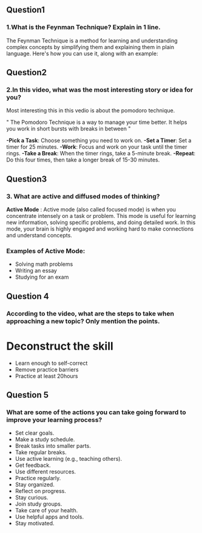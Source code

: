 
## Question1

### 1.What is the Feynman Technique? Explain in 1 line.

The Feynman Technique is a method for learning and understanding complex concepts by simplifying them and explaining them in plain language. Here's how you can use it, along with an example:


## Question2


### 2.In this video, what was the most interesting story or idea for you?

Most interesting this in this vedio is about the pomodoro technique.

" The Pomodoro Technique is a way to manage your time better. It helps you work in short bursts with breaks in between "

**-Pick a Task**: Choose something you need to work on.
**-Set a Timer**: Set a timer for 25 minutes.
**-Work**: Focus and work on your task until the timer rings.
**-Take a Break**: When the timer rings, take a 5-minute break.
**-Repeat**: Do this four times, then take a longer break of 15-30 minutes.

## Question3 

### 3. What are active and diffused modes of thinking?
   
**Active Mode** :  Active mode (also called focused mode) is when you concentrate intensely on a task or 
 problem. This mode is useful for learning new information, solving specific problems, and doing detailed 
 work. In this mode, your brain is highly engaged and working hard to make connections and understand 
 concepts.

  ### Examples of Active Mode:
   - Solving math problems
   - Writing an essay
   - Studying for an exam


## Question 4

### According to the video, what are the steps to take when approaching a new topic? Only mention the points.

# Deconstruct the skill
   - Learn enough to self-correct
   - Remove practice barriers
   - Practice at least 20hours


## Question 5

### What are some of the actions you can take going forward to improve your learning process?

  - Set clear goals.
  - Make a study schedule.
  - Break tasks into smaller parts.
  - Take regular breaks.
  - Use active learning (e.g., teaching others).
  - Get feedback.
  - Use different resources.
  - Practice regularly.
  - Stay organized.
  - Reflect on progress.
  - Stay curious.
  - Join study groups.
  - Take care of your health.
  - Use helpful apps and tools.
  - Stay motivated.


